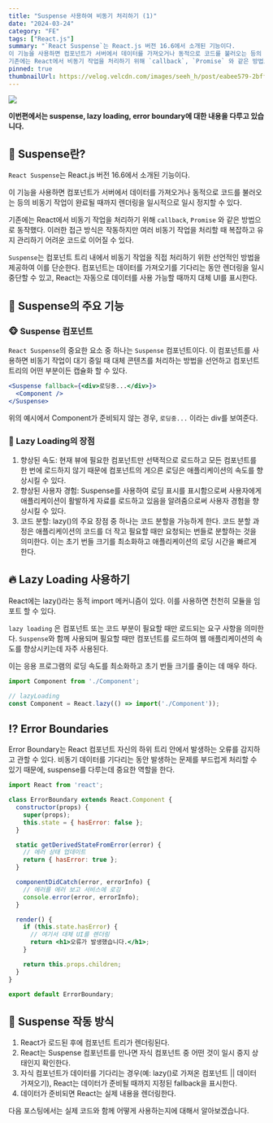 ```yaml
---
title: "Suspense 사용하여 비동기 처리하기 (1)"
date: "2024-03-24"
category: "FE"
tags: ["React.js"]
summary: "`React Suspense`는 React.js 버전 16.6에서 소개된 기능이다.
이 기능을 사용하면 컴포넌트가 서버에서 데이터를 가져오거나 동적으로 코드를 불러오는 등의 비동기 작업이 완료될 때까지 렌더링을 일시적으로 일시 정지할 수 있다.
기존에는 React에서 비동기 작업을 처리하기 위해 `callback`, `Promise` 와 같은 방법으로 동작했다. 이러한 접근 방식은 작동하지만 여러 비동기 작업을 처리할 때 복잡하고 유지 관리하기 어려운 코드로 이어질 수 있다."
pinned: true
thumbnailUrl: https://velog.velcdn.com/images/seeh_h/post/eabee579-2bff-484c-8380-2e5d36cc12fa/image.png
---
```


![](https://velog.velcdn.com/images/seeh_h/post/eabee579-2bff-484c-8380-2e5d36cc12fa/image.png)

**이번편에서는 suspense, lazy loading, error boundary에 대한 내용을 다루고 있습니다.**

## 📝 Suspense란?

`React Suspense`는 React.js 버전 16.6에서 소개된 기능이다.

이 기능을 사용하면 컴포넌트가 서버에서 데이터를 가져오거나 동적으로 코드를 불러오는 등의 비동기 작업이 완료될 때까지 렌더링을 일시적으로 일시 정지할 수 있다.

기존에는 React에서 비동기 작업을 처리하기 위해 `callback`, `Promise` 와 같은 방법으로 동작했다. 이러한 접근 방식은 작동하지만 여러 비동기 작업을 처리할 때 복잡하고 유지 관리하기 어려운 코드로 이어질 수 있다.

`Suspense`는 컴포넌트 트리 내에서 비동기 작업을 직접 처리하기 위한 선언적인 방법을 제공하여 이를 단순한다. 컴포넌트는 데이터를 가져오기를 기다리는 동안 렌더링을 일시 중단할 수 있고, React는 자동으로 데이터를 사용 가능할 때까지 대체 UI를 표시한다.

## 🙈 Suspense의 주요 기능

### 🐵 Suspense 컴포넌트

`React Suspense`의 중요한 요소 중 하나는 `Suspense` 컴포넌트이다. 이 컴포넌트를 사용하면 비동기 작업이 대기 중일 때 대체 콘텐츠를 처리하는 방법을 선언하고 컴포넌트 트리의 어떤 부분이든 캡슐화 할 수 있다.

```jsx
<Suspense fallback={<div>로딩중...</div>}>
  <Component />
</Suspense>
```

위의 예시에서 Component가 준비되지 않는 경우, `로딩중...` 이라는 div를 보여준다.

### 🚀 Lazy Loading의 장점

1. 향상된 속도: 현재 뷰에 필요한 컴포넌트만 선택적으로 로드하고 모든 컴포넌트를 한 번에 로드하지 않기 때문에 컴포넌트의 게으른 로딩은 애플리케이션의 속도를 향상시킬 수 있다.
2. 향상된 사용자 경험: Suspense를 사용하여 로딩 표시를 표시함으로써 사용자에게 애플리케이션이 활발하게 자료를 로드하고 있음을 알려줌으로써 사용자 경험을 향상시킬 수 있다.
3. 코드 분할: lazy()의 주요 장점 중 하나는 코드 분할을 가능하게 한다. 코드 분할 과정은 애플리케이션의 코드를 더 작고 필요할 때만 요청되는 번들로 분할하는 것을 의미한다. 이는 초기 번들 크기를 최소화하고 애플리케이션의 로딩 시간을 빠르게 한다.

## 🔥 Lazy Loading 사용하기

React에는 lazy()라는 동적 import 메커니즘이 있다. 이를 사용하면 천천히 모듈을 임포트 할 수 있다.

`lazy loading` 은 컴포넌트 또는 코드 부분이 필요할 때만 로드되는 요구 사항을 의미한다. `Suspense`와 함께 사용되며 필요할 때만 컴포넌트를 로드하여 웹 애플리케이션의 속도를 향상시키는데 자주 사용된다.

이는 응용 프로그램의 로딩 속도를 최소화하고 초기 번들 크기를 줄이는 데 매우 하다.

```jsx
import Component from './Component';

// lazyLoading
const Component = React.lazy(() => import('./Component'));
```

## ⁉️ Error Boundaries

Error Boundary는 React 컴포넌트 자신의 하위 트리 안에서 발생하는 오류를 감지하고 관할 수 있다. 비동기 데이터를 기다리는 동안 발생하는 문제를 부드럽게 처리할 수 있기 때문에, suspense를 다루는데 중요한 역할을 한다.

```jsx
import React from 'react';

class ErrorBoundary extends React.Component {
  constructor(props) {
    super(props);
    this.state = { hasError: false };
  }

  static getDerivedStateFromError(error) {
    // 에러 상태 업데이트
    return { hasError: true };
  }

  componentDidCatch(error, errorInfo) {
    // 에러를 에러 보고 서비스에 로깅
    console.error(error, errorInfo);
  }

  render() {
    if (this.state.hasError) {
      // 여기서 대체 UI를 렌더링
      return <h1>오류가 발생했습니다.</h1>;
    }

    return this.props.children;
  }
}

export default ErrorBoundary;
```

## 👣 Suspense 작동 방식

1. React가 로드된 후에 컴포넌트 트리가 렌더링된다.
2. React는 Suspense 컴포넌트를 만나면 자식 컴포넌트 중 어떤 것이 일시 중지 상태인지 확인한다.
3. 자식 컴포넌트가 데이터를 기다리는 경우(예: lazy()로 가져온 컴포넌트 || 데이터 가져오기), React는 데이터가 준비될 때까지 지정된 fallback을 표시한다.
4. 데이터가 준비되면 React는 실제 내용을 렌더링한다.

다음 포스팅에서는 실제 코드와 함께 어떻게 사용하는지에 대해서 알아보겠습니다.
